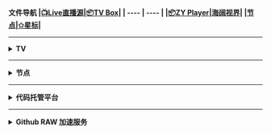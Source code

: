 <b>文件导航<b>
|[📺Live直播源](https://github.com/aa1555/Repository/tree/main/Video/Live%E7%9B%B4%E6%92%AD%E6%BA%90)|[📦TV Box](https://github.com/aa1555/Repository/tree/main/Video/TV%20Box%20%E9%85%8D%E7%BD%AE)|
|  ----  | ----   |
|[📦ZY Player](https://github.com/aa1555/Repository/tree/main/Video/ZY%20Player%20%E9%85%8D%E7%BD%AE)|[海阔视界](https://github.com/aa1555/Repository/blob/main/Video/%E6%B5%B7%E9%98%94%E8%A7%86%E7%95%8C.md)|
|[节点](https://github.com/aa1555/Repository/tree/main/Nodes)|[✩星标](https://github.com/aa1555?tab=stars)|

</details>

<hr>






























































<details>
  
  <summary><b>TV</b></summary>

<h2 align="center">直播源工具</h2>

|[格式转换](https://guihet.com/tvlistconvert.html)|[接口解密](https://www.lige.fit/ua)| 
|  ----  | ----   |
|[电视频道搜索]( https://www.foodieguide.com/iptvsearch)|[文本处理工具](http://www.txttool.com/)|

<hr>

<h2 align="center">接口订阅</h2>

### 自用的TV接口

<details>
  
  <summary><b>详情</b></summary>

#### TV Box接口

- <b>🗂自用仓:</b>

  https://ghproxy.net/https://raw.githubusercontent.com/aa1555/Repository/main/Video/TV%20Box%20%E9%85%8D%E7%BD%AE/TVBox%20%E8%87%AA%E7%94%A8%E4%BB%93.json

#### ZY Player 接口

- 一键导入配置:
 https://ghproxy.net/https://raw.githubusercontent.com/aa1555/Repository/main/Video/ZY%20Player%20%E9%85%8D%E7%BD%AE/ZY%20Player%20%E6%95%B0%E6%8D%AE%E6%BA%90.json

</details>

<hr>

### 收集的TV接口

<details>
  
  <summary><b>详情</b></summary>

#### ■ 黎歌
  
  [点击进入](http://epg.51zmt.top:8000/)

  一个收集、整理、解密TVBox接口的网站。


#### ■ 项目地址：[fanmingming/live](https://github.com/fanmingming/live)

  收集国内直连的电视直播源（信号非常好）：

- <b>📺直播源：</b>

  https://live.fanmingming.com/tv/m3u/global.m3u

  https://ghproxy.net/https://raw.githubusercontent.com/fanmingming/live/main/tv/m3u/global.m3u

#### ■ 项目地址：[mengzehe/TVBox](https://github.com/mengzehe/TVBox)

  专注于收集影视源，直播源

- <b>🗂单仓：</b>

  https://ghproxy.net/https://raw.githubusercontent.com/mengzehe/TVBox/main/ck.json
  
- <b>🗂单仓2：<b>

  https://ghproxy.net/https://raw.githubusercontent.com/mengzehe/TVBox/main/ck2.json
  
- <b>🗂🗂多仓：<b>

  https://ghproxy.net/https://raw.githubusercontent.com/mengzehe/TVBox/main/%E8%87%AA%E7%94%A8%E5%A4%9A%E4%BB%93

#### ■ 项目地址：[gaotianliuyun gao](https://github.com/gaotianliuyun/gao)

  收集了很多接口

#### ■ 项目地址：[ls125781003/dmtg](https://github.com/ls125781003/dmtg)

  整理了很多订阅代码

#### ■ 项目地址：[2hacc/TVBox](https://github.com/2hacc/TVBox)

- <b>TV Box接口：</b>

  https://ghproxy.net/https://raw.githubusercontent.com/2hacc/TVBox/main/tvbox.json

- <b>小雅接口：</b>

  https://ghproxy.net/https://raw.githubusercontent.com/2hacc/TVBox/main/xiaoya.json

- <b> 📺海外直播源：</b>

  https://ghproxy.net/https://raw.githubusercontent.com/2hacc/TVBox/main/live/hlive.txt

#### ■ 项目地址：[dxawi/0](https://github.com/dxawi/0)

- <b>📺直播源</b>（信号不错）：

  https://ghproxy.net/https://raw.githubusercontent.com/dxawi/0/main/tvlive.txt

- <b>TV Box接口：</b>

  https://ghproxy.net/https://raw.githubusercontent.com/dxawi/0/main/0.json

#### ■ 项目地址：[guot55/YGBH](https://github.com/guot55/YGBH)

</details>

</details>

<hr>
































































<details>
  
  <summary><b>节点</b></summary>

<h2 align="center">节点工具</h2>

|[代理工具](https://github.com/aa1555/Repository/blob/main/Nodes/代理工具.md)|[订阅转换](https://bianyuan.xyz/)|
|  ----  | ----   |
|[节点转Clash](https://v1.v2rayse.com/v2ray-clash/)|[Base64编码解码](https://tool.oschina.net/encrypt?type=3)|
|[TXT文本处理工具](http://www.txttool.com/)||

<hr>

<h2 align="center">节点订阅</h2>

### 自用的节点订阅

<details>
  
  <summary><b>详情</b></summary>

- <b>Clash 订阅链接：</b>

  https://ghproxy.net/https://raw.githubusercontent.com/aa1555/Repository/main/Nodes/Clash.txt

- <b>V2Ray 订阅链接：</b>

  https://ghproxy.net/https://raw.githubusercontent.com/aa1555/Repository/main/Nodes/V2Ray.txt

</details>

<hr>

### 收集的节点订阅

<details>
  
  <summary><b>详情</b></summary>

#### [get_subscribe](https://github.com/ermaozi/get_subscribe) 

- <b>Clash订阅链接：</b>

  https://ghproxy.net/https://raw.githubusercontent.com/ermaozi/get_subscribe/main/subscribe/clash.yml

- <b>V2ray订阅链接：</b>

  https://ghproxy.net/https://raw.githubusercontent.com/ermaozi/get_subscribe/main/subscribe/v2ray.txt

<hr>

#### [free_clash_vpn](https://github.com/ermaozi01/free_clash_vpn)

- <b>Clash订阅链接：</b>

  https://ghproxy.net/https://raw.githubusercontent.com/ermaozi01/free_clash_vpn/main/subscribe/clash.yml

- <b>V2Ray订阅链接：</b>

  https://ghproxy.net/https://raw.githubusercontent.com/ermaozi01/free_clash_vpn/main/subscribe/v2ray.txt

<hr>

#### [freenode](https://github.com/ripaojiedian/freenode)

- <b>Clash订阅：</b>

  https://ghproxy.net/https://raw.githubusercontent.com/ripaojiedian/freenode/main/clash

- <b>通用base64/v2ray订阅：</b>

  https://ghproxy.net/https://raw.githubusercontent.com/ripaojiedian/freenode/main/sub

<hr>

#### [Nodpai](https://github.com/Paimonhub/Nodpai)

- <b>Clash订阅：</b>

   https://sub.pmsub.me/clash.yaml

- <b>通用base64/v2ray订阅：</b>

  https://sub.pmsub.me/base64

<hr>

#### [v2ray](https://github.com/mfuu/v2ray)

- <b>Clash订阅：</b>

  https://ghproxy.net/https://raw.githubusercontent.com/mfuu/v2ray/master/clash.yaml

- <b>V2Ray订阅链接:</b>

  https://ghproxy.net/https://raw.githubusercontent.com/mfuu/v2ray/master/v2ray

<hr>

#### [Free-servers](https://github.com/Pawdroid/Free-servers)

- <b>订阅链接：</b>

  https://ghproxy.net/https://raw.githubusercontent.com/Pawdroid/Free-servers/main/sub

<hr>

#### TG群[OEO公益免费节点](https://t.me/oeo12)

- <b>Clash订阅链接：</b>

  https://tt.vg/PZNLh

- <b>通用订阅链接：</b>

  https://tt.vg/eHAmR

<hr>

#### [Auto_proxy](https://github.com/w1770946466/Auto_proxy)

- <b>多协议Base64编码：</b>

  https://ghproxy.net/https://raw.githubusercontent.com/w1770946466/Auto_proxy/main/Long_term_subscription_num

  `合并节点总数: 910`

- <b>多协议Base64编码：</b>

  https://ghproxy.net/https://raw.githubusercontent.com/w1770946466/Auto_proxy/main/Long_term_subscription1

  `合并节点总数: 114`

- <b>多协议Base64编码：</b>

  https://ghproxy.net/https://raw.githubusercontent.com/w1770946466/Auto_proxy/main/Long_term_subscription2

  `合并节点总数: 114`

- <b>多协议Base64编码：</b>

  https://ghproxy.net/https://raw.githubusercontent.com/w1770946466/Auto_proxy/main/Long_term_subscription3

  `合并节点总数: 114`

- <b>多协议Base64编码：</b>

  https://ghproxy.net/https://raw.githubusercontent.com/w1770946466/Auto_proxy/main/Long_term_subscription4

  `合并节点总数: 114`

- <b>多协议Base64编码：</b>

  https://ghproxy.net/https://raw.githubusercontent.com/w1770946466/Auto_proxy/main/Long_term_subscription5

  `合并节点总数: 114`

- <b>多协议Base64编码：</b>

  https://ghproxy.net/https://raw.githubusercontent.com/w1770946466/Auto_proxy/main/Long_term_subscription6

  `合并节点总数: 114`

- <b>多协议Base64编码：</b>

  https://ghproxy.net/https://raw.githubusercontent.com/w1770946466/Auto_proxy/main/Long_term_subscription7

  `合并节点总数: 114`

- <b>多协议Base64编码：</b>

  https://ghproxy.net/https://raw.githubusercontent.com/w1770946466/Auto_proxy/main/Long_term_subscription8

  `合并节点总数: 112`

- <b>Clash 订阅链接：</b>

  https://ghproxy.net/https://raw.githubusercontent.com/w1770946466/Auto_proxy/main/Long_term_subscription1.yaml

- <b>Clash 订阅链接：</b>

  https://ghproxy.net/https://raw.githubusercontent.com/w1770946466/Auto_proxy/main/Long_term_subscription2.yaml

- <b>Clash 订阅链接：</b>

  https://ghproxy.net/https://raw.githubusercontent.com/w1770946466/Auto_proxy/main/Long_term_subscription3.yaml
  
</details>

</details>

<hr>































































<details>
  
  <summary><b>代码托管平台</b></summary>

|[GitHub](https://github.com/)|[极狐GitLab](https://jihulab.com/)|
|  ----  | ----   |
|[Gitee](https://gitee.com/)|[Agit](https://agit.ai/)|
|[NotABug](https://notabug.org/explore/repos)||

</details>

<hr>






























































<details>
  
  <summary><b>Github RAW 加速服务</b></summary>

- 官网：https://ghproxy.net

  加速链接：

  `https://ghproxy.net/`后面接raw地址
  <hr>



- 官网：https://gh-proxy.com

  加速链接：

  `https://gh-proxy.com/`后面接raw地址
  <hr>



- 官网：https://mirror.ghproxy.com

  加速链接：

  `https://mirror.ghproxy.com/`后面接raw地址
  <hr>



- 官网：https://gh.api.99988866.xyz

  加速链接：

  `https://gh.api.99988866.xyz/`后面接raw地址
  <hr>



- 官网：https://www.jsdelivr.com/github

  加速链接：

  `https://fastly.jsdelivr.net/gh/`后面接raw地址的用户名及后面部分，把main前面的/改成@
  
  `https://cdn.jsdelivr.net/gh/`后面接raw地址的用户名及后面部分，把main前面的/改成@
  
  `https://gcore.jsdelivr.net/gh/`后面接raw地址的用户名及后面部分，把main前面的/改成@
  <hr>
  


- 官网：https://doc.fastgit.org/zh-cn

  加速链接：
  
  `https://raw.fastgit.org/`后面接raw地址的用户名及后面部分。
  <hr>



- `https://jsd.cdn.gitkf.com/gh/`后面接raw地址的用户名及后面部分，把main前面的/改成@
  <hr>
  
  
  
- 官网：https://gitmirror.com

  加速链接：

  `https://raw.gitmirror.com/`后面接raw地址的用户名及后面部分

</details>
